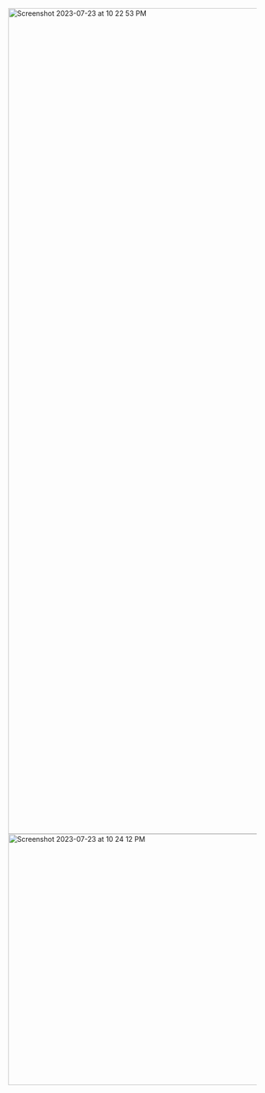 <img width="1673" alt="Screenshot 2023-07-23 at 10 22 53 PM" src="https://github.com/JyotiKM29/To-do-ReactApp/assets/88364055/f37490a6-4958-4c19-a4b7-3df612c98af6">
<img width="509" alt="Screenshot 2023-07-23 at 10 24 12 PM" src="https://github.com/JyotiKM29/To-do-ReactApp/assets/88364055/51783152-1db2-468d-b77e-ab6195892159">
